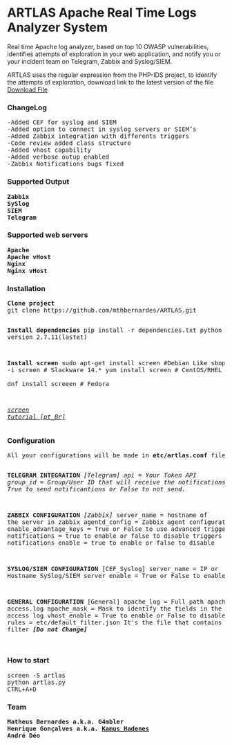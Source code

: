 <h1>ARTLAS Apache Real Time Logs Analyzer System</h1>

<p>
Real time  Apache log analyzer, based on top 10 OWASP vulnerabilities, identifies attempts of exploration in your web application, and notify you or your incident team on Telegram, Zabbix and Syslog/SIEM.
</p>
<p>
ARTLAS uses the regular expression from the PHP-IDS project, to identify the attempts of exploration, download link to the latest version of the file
<a href="https://dev.itratos.de/projects/php-ids/repository/raw/trunk/lib/IDS/default_filter.json">Download File</a>
</p>

<h3>ChangeLog</h3>
<pre>
-Added CEF for syslog and SIEM
-Added option to connect in syslog servers or SIEM’s
-Added Zabbix integration with differents triggers
-Code review added class structure
-Added vhost capability
-Added verbose outup enabled
-Zabbix Notifications bugs fixed
</pre>

<h3>Supported Output</h3>
<pre>
<b>Zabbix</b>
<b>SySlog</b>
<b>SIEM</b>
<b>Telegram</b>
</pre>

<h3>Supported web servers</h3>
<pre>
<b>Apache</b>
<b>Apache vHost</b>
<b>Nginx</b>
<b>Nginx vHost</b>
</pre>

<h3>Installation</h3>
<pre>
<b>Clone project</b>
git clone https://github.com/mthbernardes/ARTLAS.git

<b>Install dependencies</b>
pip install -r dependencies.txt
python version 2.7.11(lastet)

<b>Install screen</b>
sudo apt-get install screen #Debian Like
sbopkg -i screen    # Slackware 14.*
yum install screen # CentOS/RHEL   
dnf install screeen  # Fedora

<a href="http://www.nanoshots.com.br/2016/05/screen-dicas-de-administracao-de-varios.html"><i>screen tutorial [pt_Br]</i></a>
</pre>

<h3>Configuration</h3>
<pre>All your configurations will be made in <b>etc/artlas.conf</b> file.

<b>TELEGRAM INTEGRATION</b>
<i>[Telegram]
api = Your Token API
group_id = Group/User ID that will receive the notifications
enable = True to send notificantions or False to not send.</i>

<b>ZABBIX CONFIGURATION</b>
<i>[Zabbix]</i>
server_name = hostname of the server in zabbix
agentd_config = Zabbix agent configuration file
enable_advantage_keys = True or False to use advanced triggers
notifications = true to enable  or false to disable triggers notifications
enable = true to enable  or false to disable

<b>SYSLOG/SIEM CONFIGURATION</b>
[CEF_Syslog]
server_name = IP or Hostname SySlog/SIEM server
enable = True or False to enable

<b>GENERAL CONFIGURATION</b>
[General]
apache_log = Full path apache access.log
apache_mask = Mask to identify the fields in the apache access log
vhost_enable = True to enable  or False to disable vhosts
rules = etc/default_filter.json It's the file that contains the OWASP filter <b><i>[Do not Change]</i></b>

</pre>

<h3>How to start</h3>
<pre>
screen -S artlas
python artlas.py
CTRL+A+D
</pre>

<h3>Team</h3>
<pre>
<b>Matheus Bernardes a.k.a. G4mbler</b>
<b>Henrique Gonçalves a.k.a. <a href="https://github.com/kamushadenes">Kamus Hadenes</a></b>
<b>André Déo</b>
</pre>
